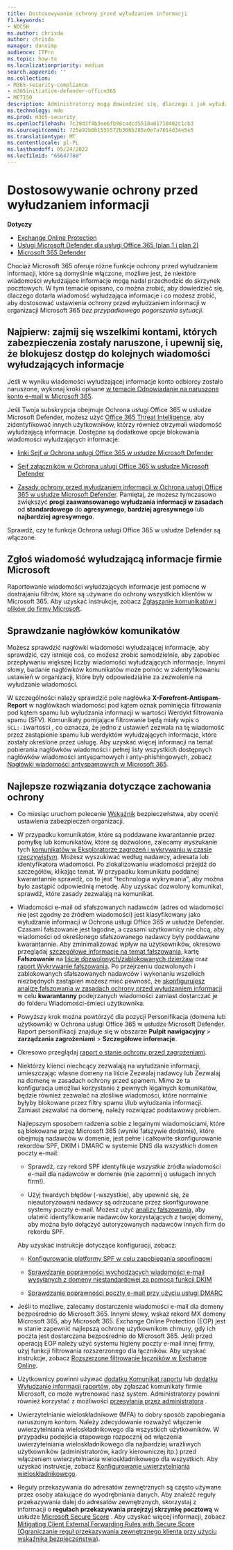 ```yaml
---
title: Dostosowywanie ochrony przed wyłudzaniem informacji
f1.keywords:
- NOCSH
ms.author: chrisda
author: chrisda
manager: dansimp
audience: ITPro
ms.topic: how-to
ms.localizationpriority: medium
search.appverid: ''
ms.collection:
- M365-security-compliance
- m365initiative-defender-office365
- MET150
description: Administratorzy mogą dowiedzieć się, dlaczego i jak wyłudzać informacje w Microsoft 365 oraz co zrobić, aby zapobiec wyłudzaniu informacji w przyszłości.
ms.technology: mdo
ms.prod: m365-security
ms.openlocfilehash: 7c39d3f4b3ee6fb98cadcd5518a81710402c1cb3
ms.sourcegitcommit: 725a92b0b1555572b306b285a0e7a7614d34e5e5
ms.translationtype: MT
ms.contentlocale: pl-PL
ms.lasthandoff: 05/24/2022
ms.locfileid: "65647760"
---
```

# <a name="tune-anti-phishing-protection"></a>Dostosowywanie ochrony przed wyłudzaniem informacji

**Dotyczy**
- [Exchange Online Protection](exchange-online-protection-overview.md)
- [Usługi Microsoft Defender dla usługi Office 365 (plan 1 i plan 2)](defender-for-office-365.md)
- [Microsoft 365 Defender](../defender/microsoft-365-defender.md)

Chociaż Microsoft 365 oferuje różne funkcje ochrony przed wyłudzaniem informacji, które są domyślnie włączone, możliwe jest, że niektóre wiadomości wyłudzające informacje mogą nadal przechodzić do skrzynek pocztowych. W tym temacie opisano, co można zrobić, aby dowiedzieć się, dlaczego dotarła wiadomość wyłudzająca informacje i co możesz zrobić, aby dostosować ustawienia ochrony przed wyłudzaniem informacji w organizacji Microsoft 365 _bez przypadkowego pogorszenia sytuacji_.

## <a name="first-things-first-deal-with-any-compromised-accounts-and-make-sure-you-block-any-more-phishing-messages-from-getting-through"></a>Najpierw: zajmij się wszelkimi kontami, których zabezpieczenia zostały naruszone, i upewnij się, że blokujesz dostęp do kolejnych wiadomości wyłudzających informacje

Jeśli w wyniku wiadomości wyłudzającej informacje konto odbiorcy zostało naruszone, wykonaj kroki opisane [w temacie Odpowiadanie na naruszone konto e-mail w Microsoft 365](responding-to-a-compromised-email-account.md).

Jeśli Twoja subskrypcja obejmuje Ochrona usługi Office 365 w usłudze Microsoft Defender, możesz użyć [Office 365 Threat Intelligence](office-365-ti.md), aby zidentyfikować innych użytkowników, którzy również otrzymali wiadomość wyłudzającą informacje. Dostępne są dodatkowe opcje blokowania wiadomości wyłudzających informacje:

- [linki Sejf w Ochrona usługi Office 365 w usłudze Microsoft Defender](set-up-safe-links-policies.md)

- [Sejf załączników w Ochrona usługi Office 365 w usłudze Microsoft Defender](set-up-safe-attachments-policies.md)

- [Zasady ochrony przed wyłudzaniem informacji w Ochrona usługi Office 365 w usłudze Microsoft Defender](configure-mdo-anti-phishing-policies.md). Pamiętaj, że możesz tymczasowo zwiększyć **progi zaawansowanego wyłudzania informacji w zasadach** od **standardowego** do **agresywnego**, **bardziej agresywnego** lub **najbardziej agresywnego**.

Sprawdź, czy te funkcje Ochrona usługi Office 365 w usłudze Defender są włączone.

## <a name="report-the-phishing-message-to-microsoft"></a>Zgłoś wiadomość wyłudzającą informacje firmie Microsoft

Raportowanie wiadomości wyłudzających informacje jest pomocne w dostrajaniu filtrów, które są używane do ochrony wszystkich klientów w Microsoft 365. Aby uzyskać instrukcje, zobacz [Zgłaszanie komunikatów i plików do firmy Microsoft](report-junk-email-messages-to-microsoft.md).

## <a name="inspect-the-message-headers"></a>Sprawdzanie nagłówków komunikatów

Możesz sprawdzić nagłówki wiadomości wyłudzającej informacje, aby sprawdzić, czy istnieje coś, co możesz zrobić samodzielnie, aby zapobiec przepływaniu większej liczby wiadomości wyłudzających informacje. Innymi słowy, badanie nagłówków komunikatów może pomóc w zidentyfikowaniu ustawień w organizacji, które były odpowiedzialne za zezwolenie na wyłudzanie wiadomości.

W szczególności należy sprawdzić pole nagłówka **X-Forefront-Antispam-Report** w nagłówkach wiadomości pod kątem oznak pominięcia filtrowania pod kątem spamu lub wyłudzania informacji w wartości Werdykt filtrowania spamu (SFV). Komunikaty pomijające filtrowanie będą miały wpis o `SCL:-1`wartości , co oznacza, że jedno z ustawień zezwala na tę wiadomość przez zastąpienie spamu lub werdyktów wyłudzających informacje, które zostały określone przez usługę. Aby uzyskać więcej informacji na temat pobierania nagłówków wiadomości i pełnej listy wszystkich dostępnych nagłówków wiadomości antyspamowych i anty-phishingowych, zobacz [Nagłówki wiadomości antyspamowych w Microsoft 365](anti-spam-message-headers.md).

## <a name="best-practices-to-stay-protected"></a>Najlepsze rozwiązania dotyczące zachowania ochrony

- Co miesiąc uruchom polecenie [Wskaźnik](../defender/microsoft-secure-score.md) bezpieczeństwa, aby ocenić ustawienia zabezpieczeń organizacji.

- W przypadku komunikatów, które są poddawane kwarantannie przez pomyłkę lub komunikatów, które są dozwolone, zalecamy wyszukanie tych [komunikatów w Eksploratorze zagrożeń i wykrywaniu w czasie rzeczywistym](threat-explorer.md). Możesz wyszukiwać według nadawcy, adresata lub identyfikatora wiadomości. Po zlokalizowaniu wiadomości przejdź do szczegółów, klikając temat. W przypadku komunikatu poddanej kwarantannie sprawdź, co to jest "technologia wykrywania", aby można było zastąpić odpowiednią metodę. Aby uzyskać dozwolony komunikat, sprawdź, które zasady zezwalają na komunikat.

- Wiadomości e-mail od sfałszowanych nadawców (adres od wiadomości nie jest zgodny ze źródłem wiadomości) jest klasyfikowany jako wyłudzanie informacji w Ochrona usługi Office 365 w usłudze Defender. Czasami fałszowanie jest łagodne, a czasami użytkownicy nie chcą, aby wiadomości od określonego sfałszowanego nadawcy były poddawane kwarantannie. Aby zminimalizować wpływ na użytkowników, okresowo przeglądaj [szczegółowe informacje na temat fałszowania,](learn-about-spoof-intelligence.md) kartę **Fałszowanie** na [liście dozwolonych/zablokowanych dzierżaw](tenant-allow-block-list.md) oraz [raport Wykrywanie fałszowania](view-email-security-reports.md#spoof-detections-report). Po przejrzeniu dozwolonych i zablokowanych sfałszowanych nadawców i wykonaniu wszelkich niezbędnych zastąpień możesz mieć pewność, że [skonfigurujesz analizę fałszowania w zasadach ochrony przed wyłudzaniem informacji](set-up-anti-phishing-policies.md#spoof-settings) w celu **kwarantanny** podejrzanych wiadomości zamiast dostarczać je do folderu Wiadomości-śmieci użytkownika.

- Powyższy krok można powtórzyć dla pozycji Personifikacja (domena lub użytkownik) w Ochrona usługi Office 365 w usłudze Microsoft Defender. Raport personifikacji znajduje się w obszarze **Pulpit nawigacyjny** \> **zarządzania zagrożeniami** \> **Szczegółowe informacje**.

- Okresowo przeglądaj [raport o stanie ochrony przed zagrożeniami](view-reports-for-mdo.md#threat-protection-status-report).

- Niektórzy klienci niechcący zezwalają na wyłudzanie informacji, umieszczając własne domeny na liście Zezwalaj nadawcy lub Zezwalaj na domenę w zasadach ochrony przed spamem. Mimo że ta konfiguracja umożliwi korzystanie z pewnych legalnych komunikatów, będzie również zezwalać na złośliwe wiadomości, które normalnie byłyby blokowane przez filtry spamu i/lub wyłudzania informacji. Zamiast zezwalać na domenę, należy rozwiązać podstawowy problem.

  Najlepszym sposobem radzenia sobie z legalnymi wiadomościami, które są blokowane przez Microsoft 365 (wyniki fałszywie dodatnie), które obejmują nadawców w domenie, jest pełne i całkowite skonfigurowanie rekordów SPF, DKIM i DMARC w systemie DNS dla _wszystkich_ domen poczty e-mail:

  - Sprawdź, czy rekord SPF identyfikuje _wszystkie_ źródła wiadomości e-mail dla nadawców w domenie (nie zapomnij o usługach innych firm!).

  - Użyj twardych błędów (\-wszystkie), aby upewnić się, że nieautoryzowani nadawcy są odrzucane przez skonfigurowane systemy poczty e-mail. Możesz użyć [analizy fałszowania,](learn-about-spoof-intelligence.md) aby ułatwić identyfikowanie nadawców korzystających z twojej domeny, aby można było dołączyć autoryzowanych nadawców innych firm do rekordu SPF.

  Aby uzyskać instrukcje dotyczące konfiguracji, zobacz:

  - [Konfigurowanie platformy SPF w celu zapobiegania spoofingowi](set-up-spf-in-office-365-to-help-prevent-spoofing.md)

  - [Sprawdzanie poprawności wychodzących wiadomości e-mail wysyłanych z domeny niestandardowej za pomocą funkcji DKIM](use-dkim-to-validate-outbound-email.md)

  - [Sprawdzanie poprawności poczty e-mail przy użyciu usługi DMARC](use-dmarc-to-validate-email.md)

- Jeśli to możliwe, zalecamy dostarczenie wiadomości e-mail dla domeny bezpośrednio do Microsoft 365. Innymi słowy, wskaż rekord MX domeny Microsoft 365, aby Microsoft 365. Exchange Online Protection (EOP) jest w stanie zapewnić najlepszą ochronę użytkownikom chmury, gdy ich poczta jest dostarczana bezpośrednio do Microsoft 365. Jeśli przed operacją EOP należy użyć systemu higieny poczty e-mail innej firmy, użyj funkcji filtrowania rozszerzonego dla łączników. Aby uzyskać instrukcje, zobacz [Rozszerzone filtrowanie łączników w Exchange Online](/Exchange/mail-flow-best-practices/use-connectors-to-configure-mail-flow/enhanced-filtering-for-connectors).

- Użytkownicy powinni używać [dodatku Komunikat raportu](enable-the-report-message-add-in.md) lub [dodatku Wyłudzanie informacji raportów,](enable-the-report-phish-add-in.md) aby zgłaszać komunikaty firmie Microsoft, co może wytrenować nasz system. Administratorzy powinni również korzystać z możliwości [przesyłania przez administratora](admin-submission.md) .

- Uwierzytelnianie wieloskładnikowe (MFA) to dobry sposób zapobiegania naruszonym kontom. Należy zdecydowanie rozważyć włączenie uwierzytelniania wieloskładnikowego dla wszystkich użytkowników. W przypadku podejścia etapowego rozpocznij od włączenia uwierzytelniania wieloskładnikowego dla najbardziej wrażliwych użytkowników (administratorów, kadry kierowniczej itp.) przed włączeniem uwierzytelniania wieloskładnikowego dla wszystkich. Aby uzyskać instrukcje, zobacz [Konfigurowanie uwierzytelniania wieloskładnikowego](../../admin/security-and-compliance/set-up-multi-factor-authentication.md).

- Reguły przekazywania do adresatów zewnętrznych są często używane przez osoby atakujące do wyodrębniania danych. Aby znaleźć reguły przekazywania dalej do adresatów zewnętrznych, skorzystaj z informacji o **regułach przekazywania przejrzyj skrzynkę pocztową** w usłudze [Microsoft Secure Score](../defender/microsoft-secure-score.md) . Aby uzyskać więcej informacji, zobacz [Mitigating Client External Forwarding Rules with Secure Score (Ograniczanie reguł przekazywania zewnętrznego klienta przy użyciu wskaźnika bezpieczeństwa](/archive/blogs/office365security/mitigating-client-external-forwarding-rules-with-secure-score)).
